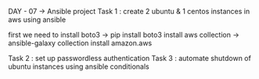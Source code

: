 DAY - 07 -> Ansible project
Task 1 : create 2 ubuntu & 1 centos instances in aws using ansible

first we need to install boto3 -> pip install boto3
install aws collection -> ansible-galaxy collection install amazon.aws




Task 2 : set up passwordless authentication
Task 3 : automate shutdown of ubuntu instances using ansible conditionals
